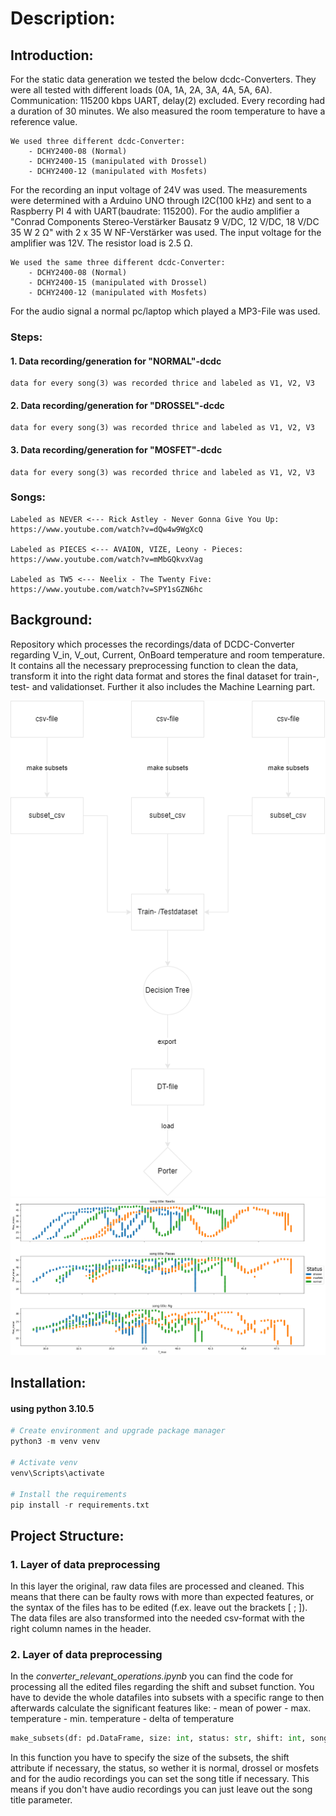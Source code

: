 # Description:

## Introduction:
For the static data generation we tested the below dcdc-Converters. They were all tested with different loads     (0A, 1A, 2A, 3A, 4A, 5A, 6A). Communication: 115200 kbps UART, delay(2) excluded. Every recording had a duration of 30 minutes. We also measured the room temperature to have a reference value.

    We used three different dcdc-Converter:
        - DCHY2400-08 (Normal)
        - DCHY2400-15 (manipulated with Drossel)
        - DCHY2400-12 (manipulated with Mosfets)


    
For the recording an input voltage of 24V was used. The measurements were determined with a Arduino UNO through I2C(100 kHz) and sent to a Raspberry PI 4 with UART(baudrate: 115200). For the audio amplifier a "Conrad Components Stereo-Verstärker Bausatz 9 V/DC, 12 V/DC, 18 V/DC 35 W 2 Ω" with 2 x 35 W NF-Verstärker was used. The input voltage for the amplifier was 12V. The resistor load is 2.5 Ω.

    We used the same three different dcdc-Converter:
        - DCHY2400-08 (Normal)
        - DCHY2400-15 (manipulated with Drossel)
        - DCHY2400-12 (manipulated with Mosfets)
    
For the audio signal a normal pc/laptop which played a MP3-File was used.
### Steps:
#### 1. Data recording/generation for "NORMAL"-dcdc
    data for every song(3) was recorded thrice and labeled as V1, V2, V3
#### 2. Data recording/generation for "DROSSEL"-dcdc
    data for every song(3) was recorded thrice and labeled as V1, V2, V3
#### 3. Data recording/generation for "MOSFET"-dcdc
    data for every song(3) was recorded thrice and labeled as V1, V2, V3

### Songs:
    Labeled as NEVER <--- Rick Astley - Never Gonna Give You Up: https://www.youtube.com/watch?v=dQw4w9WgXcQ

    Labeled as PIECES <--- AVAION, VIZE, Leony - Pieces: https://www.youtube.com/watch?v=mMbGQkvxVag
    
    Labeled as TW5 <--- Neelix - The Twenty Five: https://www.youtube.com/watch?v=SPY1sGZN6hc

## Background:
Repository which processes the recordings/data of DCDC-Converter regarding V_in, V_out, Current, OnBoard temperature and room temperature. It contains all the necessary 
preprocessing function to clean the data, transform it into the right data format and stores the final dataset for train-, test- and validationset. Further it also includes the Machine Learning part.

![Sequencediagram](Ressources/Data_Preprocessing_Sequencediagram.png)
![Scatterplot](Ressources/scatterplot_audio_merged_dataset.png)

## Installation:
#### using python 3.10.5

```python
# Create environment and upgrade package manager
python3 -m venv venv

# Activate venv
venv\Scripts\activate

# Install the requirements
pip install -r requirements.txt
```

## Project Structure:

### 1. Layer of data preprocessing

In this layer the original, raw data files are processed and cleaned. This means that there can be faulty rows with more than expected features, or the syntax of the files has to be edited (f.ex. leave out the brackets [ ; ]). The data files are also transformed into the needed csv-format with the right column names in the header.
### 2. Layer of data preprocessing 

In the *converter_relevant_operations.ipynb* you can find the code for processing all the edited files regarding the shift and subset function. You have to devide the whole datafiles into subsets with a specific range to then afterwards calculate the significant features like:
    - mean of power
    - max. temperature
    - min. temperature
    - delta of temperature

```python
make_subsets(df: pd.DataFrame, size: int, status: str, shift: int, song_title: str)
```
In this function you have to specify the size of the subsets, the shift attribute if necessary, the status, so wether it is normal, drossel or mosfets and for the audio recordings you can set the song title if necessary. This means if you don't have audio recordings you can just leave out the song title parameter.